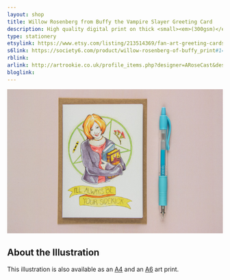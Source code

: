 ```yaml
---
layout: shop
title: Willow Rosenberg from Buffy the Vampire Slayer Greeting Card
description: High quality digital print on thick <small><em>(300gsm)</em></small> silk card. Blank inside, with logo on back. Comes with a kraft envelope, in a protective cello bag.<br><br>A6 in size <small><em>(14.8 x 10.5cm or 4.1 x 5.8in)</em></small>
type: stationery
etsylink: https://www.etsy.com/listing/213514369/fan-art-greeting-cards-select-who-you
s6link: https://society6.com/product/willow-rosenberg-of-buffy_print#1=45
rblink: 
arlink: http://artrookie.co.uk/profile_items.php?designer=ARoseCast&design=8195
bloglink: 
---
```


<div class="carosel">
    <img src="/assets/shop/fanart-willow-buffy-greeting-card.jpg" alt="&quot;I'll Always be your Sidekick&quot; - Greeting Card with a printed illustration of Willow Rosenberg from Joss Whedon's Buffy the Vampire Slayer, made by A Rose Cast" title="&quot;I'll Always be your Sidekick&quot; - Greeting Card with a printed illustration of Willow Rosenberg from Joss Whedon's Buffy the Vampire Slayer, hand-made by @arosecast">
</div>

<h2>About the Illustration</h2>


This illustration is also available as an [A4](/shop/fanart-willow-buffy-a4-art-print.html) and an [A6]() art print.